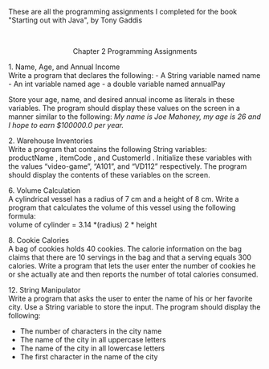These are all the programming assignments I completed for the book "Starting out with Java", by Tony Gaddis<br />

<br />

<p align="center">Chapter 2 Programming Assignments</p>

<span>1.</span> Name, Age, and Annual Income <br />
   Write a program that declares the following:
    - A String variable named name
    - An int variable named age
    - a double variable named annualPay

Store your age, name, and desired annual income as literals in these variables. The program
should display these values on the screen in a manner similar to the following:
<i>My name is Joe Mahoney, my age is 26 and I hope to earn $100000.0 per year.</i>


<span>2.</span> Warehouse Inventories <br />
Write a program that contains the following String variables: <br />
productName , itemCode , and
CustomerId . Initialize these variables with the values “video-game”, “A101”, and “VD112”
respectively. The program should display the contents of these variables on the screen.


<span>6.</span> Volume Calculation <br />
A cylindrical vessel has a radius of 7 cm and a height of 8 cm. Write a program that calculates the volume of this vessel using the following formula: <br />
volume of cylinder = 3.14 *(radius) 2 * height


<span>8.</span> Cookie Calories <br />
A bag of cookies holds 40 cookies. The calorie information on the bag claims that there are 10 servings in the bag and that a serving equals 300 calories. Write a program that lets the user enter the number of cookies he or she actually ate and then reports the number of total calories consumed.


<span>12.</span> String Manipulator <br />
Write a program that asks the user to enter the name of his or her favorite city. Use a String
variable to store the input. The program should display the following:<br />
- The number of characters in the city name
- The name of the city in all uppercase letters
- The name of the city in all lowercase letters
- The first character in the name of the city
